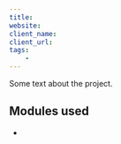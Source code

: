 ```yaml
---
title:
website:
client_name:
client_url:
tags:
    -
---
```

Some text about the project.

## Modules used

*
